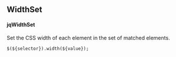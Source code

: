 ## WidthSet
#### jqWidthSet
Set the CSS width of each element in the set of matched elements.
```
$(${selector}).width(${value});
```